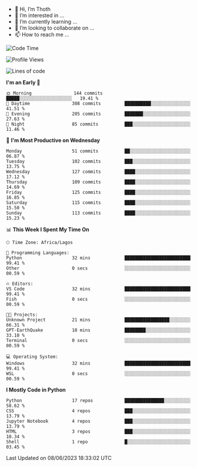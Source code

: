 <!---
thoth2357/thoth2357 is a ✨ special ✨ repository because its `README.md` (this file) appears on your GitHub profile.
You can click the Preview link to take a look at your changes.
--->

- 👋 Hi, I’m Thoth
- 👀 I’m interested in ...
- 🌱 I’m currently learning ...
- 💞️ I’m looking to collaborate on ...
- 📫 How to reach me ...




<!--START_SECTION:waka-->
![Code Time](http://img.shields.io/badge/Code%20Time-2%2C071%20hrs%206%20mins-blue)

![Profile Views](http://img.shields.io/badge/Profile%20Views-0-blue)

![Lines of code](https://img.shields.io/badge/From%20Hello%20World%20I%27ve%20Written-29.1%20million%20lines%20of%20code-blue)

**I'm an Early 🐤** 

```text
🌞 Morning                144 commits         █████░░░░░░░░░░░░░░░░░░░░   19.41 % 
🌆 Daytime                308 commits         ██████████░░░░░░░░░░░░░░░   41.51 % 
🌃 Evening                205 commits         ███████░░░░░░░░░░░░░░░░░░   27.63 % 
🌙 Night                  85 commits          ███░░░░░░░░░░░░░░░░░░░░░░   11.46 % 
```
📅 **I'm Most Productive on Wednesday** 

```text
Monday                   51 commits          ██░░░░░░░░░░░░░░░░░░░░░░░   06.87 % 
Tuesday                  102 commits         ███░░░░░░░░░░░░░░░░░░░░░░   13.75 % 
Wednesday                127 commits         ████░░░░░░░░░░░░░░░░░░░░░   17.12 % 
Thursday                 109 commits         ████░░░░░░░░░░░░░░░░░░░░░   14.69 % 
Friday                   125 commits         ████░░░░░░░░░░░░░░░░░░░░░   16.85 % 
Saturday                 115 commits         ████░░░░░░░░░░░░░░░░░░░░░   15.50 % 
Sunday                   113 commits         ████░░░░░░░░░░░░░░░░░░░░░   15.23 % 
```


📊 **This Week I Spent My Time On** 

```text
🕑︎ Time Zone: Africa/Lagos

💬 Programming Languages: 
Python                   32 mins             █████████████████████████   99.41 % 
Other                    0 secs              ░░░░░░░░░░░░░░░░░░░░░░░░░   00.59 % 

🔥 Editors: 
VS Code                  32 mins             █████████████████████████   99.41 % 
Fish                     0 secs              ░░░░░░░░░░░░░░░░░░░░░░░░░   00.59 % 

🐱‍💻 Projects: 
Unknown Project          21 mins             █████████████████░░░░░░░░   66.31 % 
GPT-EarthQuake           10 mins             ████████░░░░░░░░░░░░░░░░░   33.10 % 
Terminal                 0 secs              ░░░░░░░░░░░░░░░░░░░░░░░░░   00.59 % 

💻 Operating System: 
Windows                  32 mins             █████████████████████████   99.41 % 
WSL                      0 secs              ░░░░░░░░░░░░░░░░░░░░░░░░░   00.59 % 
```

**I Mostly Code in Python** 

```text
Python                   17 repos            ███████████████░░░░░░░░░░   58.62 % 
CSS                      4 repos             ███░░░░░░░░░░░░░░░░░░░░░░   13.79 % 
Jupyter Notebook         4 repos             ███░░░░░░░░░░░░░░░░░░░░░░   13.79 % 
HTML                     3 repos             ███░░░░░░░░░░░░░░░░░░░░░░   10.34 % 
Shell                    1 repo              █░░░░░░░░░░░░░░░░░░░░░░░░   03.45 % 
```




 Last Updated on 08/06/2023 18:33:02 UTC
<!--END_SECTION:waka-->
<!--![](http://github-profile-summary-cards.vercel.app/api/cards/profile-details?username=thoth2357&theme=2077)

![](http://github-profile-summary-cards.vercel.app/api/cards/stats?username=thoth2357&theme=2077)![](http://github-profile-summary-cards.vercel.app/api/cards/productive-time?username=thoth2357&theme=2077&utcOffset=8) -->
